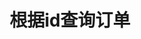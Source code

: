 ---
title: 根据id查询订单
position_number: 4
type: get
description: /future/trade/v1/order/detail
parameters:
  - name: orderId
    type: integer
    mandatory: true
    default: N/A
    description: 订单id
    ranges:
left_code_blocks:
  - code_block: "public void getMarketConfig() {\r\n\tString text = HttpUtil.get(URL + \"/data/api/future/trade/v1/getMarketConfig\");\r\n\tSystem.out.println(text);\r\n}"
    title: Java
    language: java
right_code_blocks:
  - code_block: |-
      {
        "error": {
          "code": "",
          "msg": ""
        },
        "msgInfo": "",
        "result": {
          "avgPrice": 0, //成交均价
          "closePosition": false, //是否条件全平仓
          "closeProfit": 0, //平仓盈亏
          "createdTime": 0, //创建时间
          "executedQty": 0, //已成交数量（张）
          "forceClose": false, //是否是强平订单
          "marginFrozen": 0, //占用保证金
          "orderId": 0, //订单id
          "orderSide": "", //买卖方向
          "orderType": "", //订单类型
          "origQty": 0, //数量（张）
          "positionSide": "", //持仓方向
          "price": 0, //委托价格
          "sourceId": 0, //条件触发id
          "state": "", //订单状态 NEW：新建订单（未成交）；PARTIALLY_FILLED：部分成交；PARTIALLY_CANCELED：部分撤销；FILLED：全部成交；CANCELED：已撤销；REJECTED：下单失败；EXPIRED：已过期
          "symbol": "", //交易对
          "timeInForce": "", //有效类型
          "triggerProfitPrice": 0, //止盈触发价
          "triggerStopPrice": 0 //止损触发价
        },
        "returnCode": 0
      }
    title: Response
    language: json
---
